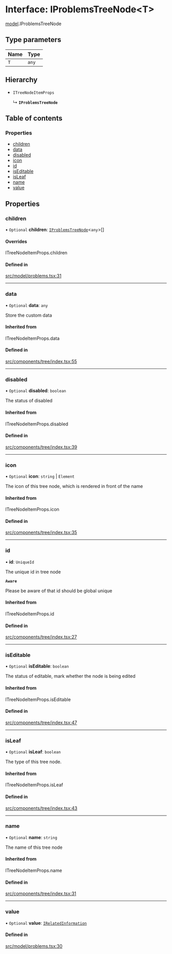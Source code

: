 # Interface: IProblemsTreeNode\<T\>

[model](../modules/model.md).IProblemsTreeNode

## Type parameters

| Name | Type |
| :------ | :------ |
| `T` | `any` |

## Hierarchy

- `ITreeNodeItemProps`

  ↳ **`IProblemsTreeNode`**

## Table of contents

### Properties

- [children](model.IProblemsTreeNode.md#children)
- [data](model.IProblemsTreeNode.md#data)
- [disabled](model.IProblemsTreeNode.md#disabled)
- [icon](model.IProblemsTreeNode.md#icon)
- [id](model.IProblemsTreeNode.md#id)
- [isEditable](model.IProblemsTreeNode.md#iseditable)
- [isLeaf](model.IProblemsTreeNode.md#isleaf)
- [name](model.IProblemsTreeNode.md#name)
- [value](model.IProblemsTreeNode.md#value)

## Properties

### children

• `Optional` **children**: [`IProblemsTreeNode`](model.IProblemsTreeNode.md)\<`any`\>[]

#### Overrides

ITreeNodeItemProps.children

#### Defined in

[src/model/problems.tsx:31](https://github.com/gethubai/hubai-core/blob/43abc4a/src/model/problems.tsx#L31)

___

### data

• `Optional` **data**: `any`

Store the custom data

#### Inherited from

ITreeNodeItemProps.data

#### Defined in

[src/components/tree/index.tsx:55](https://github.com/gethubai/hubai-core/blob/43abc4a/src/components/tree/index.tsx#L55)

___

### disabled

• `Optional` **disabled**: `boolean`

The status of disabled

#### Inherited from

ITreeNodeItemProps.disabled

#### Defined in

[src/components/tree/index.tsx:39](https://github.com/gethubai/hubai-core/blob/43abc4a/src/components/tree/index.tsx#L39)

___

### icon

• `Optional` **icon**: `string` \| `Element`

The icon of this tree node, which is rendered in front of the name

#### Inherited from

ITreeNodeItemProps.icon

#### Defined in

[src/components/tree/index.tsx:35](https://github.com/gethubai/hubai-core/blob/43abc4a/src/components/tree/index.tsx#L35)

___

### id

• **id**: `UniqueId`

The unique id in tree node

**`Aware`**

Please be aware of that id should be global unique

#### Inherited from

ITreeNodeItemProps.id

#### Defined in

[src/components/tree/index.tsx:27](https://github.com/gethubai/hubai-core/blob/43abc4a/src/components/tree/index.tsx#L27)

___

### isEditable

• `Optional` **isEditable**: `boolean`

The status of editable, mark whether the node is being edited

#### Inherited from

ITreeNodeItemProps.isEditable

#### Defined in

[src/components/tree/index.tsx:47](https://github.com/gethubai/hubai-core/blob/43abc4a/src/components/tree/index.tsx#L47)

___

### isLeaf

• `Optional` **isLeaf**: `boolean`

The type of this tree node.

#### Inherited from

ITreeNodeItemProps.isLeaf

#### Defined in

[src/components/tree/index.tsx:43](https://github.com/gethubai/hubai-core/blob/43abc4a/src/components/tree/index.tsx#L43)

___

### name

• `Optional` **name**: `string`

The name of this tree node

#### Inherited from

ITreeNodeItemProps.name

#### Defined in

[src/components/tree/index.tsx:31](https://github.com/gethubai/hubai-core/blob/43abc4a/src/components/tree/index.tsx#L31)

___

### value

• `Optional` **value**: [`IRelatedInformation`](model.IRelatedInformation.md)

#### Defined in

[src/model/problems.tsx:30](https://github.com/gethubai/hubai-core/blob/43abc4a/src/model/problems.tsx#L30)
